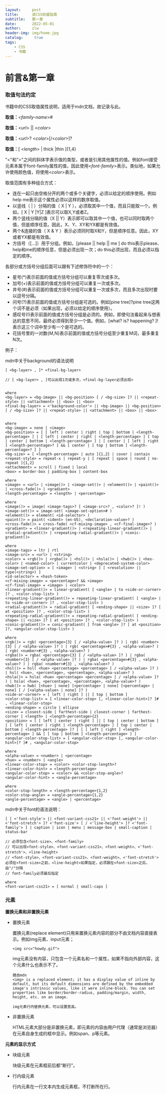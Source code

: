 ```yaml
---
layout:     post
title:      读CSS权威指南
subtitle:   第一章
date:       2022-05-01
author:     zlw
header-img: img/home.jpg
catalog: 	 true
tags:
    - CSS
    - 书籍
---
```


# 前言&第一章

### 取值句法约定

书籍中的CSS取值属性说明，适用于mdn文档，故记录与此。

**取值：**\<*family-name*>#

**取值：**<*url*> || <*color*>

**取值：**\<*url*>? \<*color*>[/\<*color*>]?

**取值：**[ <*length*> | thick |thin ]{1,4}

"<"和">"之间的斜体字表示值的类型，或者是引用其他属性的值。例如font接受元素本属于font-family属性的值，因此使用\<*font-family*>表示。类似地，如果允许使用颜色值，将使用<*color*>表示。

取值范围有多种组合方式：

- 连在一起只由空格分开的两个或多个关键字，必须以给定的顺序使用。例如help me表示这个属性必须以这样的数序取值。
- 以竖线（ | ）分隔的值（ X | Y ），必须取其中一个值，而且只能取一个。例如，[ X | Y |Y|Z ]表示可以取X,Y或者Z。
- 两个竖线分隔的值（X || Y）表示即可以取其中一个值，也可以同时取两个值，但是顺序任意。因此，X、Y、XY和YX都是有效值。
- 两个&连接的值（ X & Y ）表示必须同时取X和Y，但是顺序任意。因此，XY或者YX都是有效值。
- 方括号（[...]）用于分组。例如，[please || help || me ] do this表示please、help和me的顺序任意，但是必须出现一次；do this必须出现，而且必须以指定的顺序。

各部分或方括号分组后面可以跟有下述修饰符中的一个：

- 星号(*)表示前面的值或方括号分组可以重复零次或多次。
- 加号(+)表示前面的值或方括号分组可以重复一次或多次。
- 井号(#)表示前面的值或方括号分组可以重复一次或多次，而且多次出现时要以逗号分隔。
- 问号(?)表示前面的值或方括号分组是可选的。例如[pine tree]?pine tree这两个词不是必须（如果出现，必须以给定的顺序使用）。
- 感叹号(!)表示前面的值或方括号分组是必须的。例如，即使句法看起来与想表达的意思不同，最终必须得到至少一个值。例如，[what? is? happening? ]! 表示这三个词中至少有一个是可选的。
- 花括号里的一对数{M,N}表示前面的值或方括号分组至少重复M词，最多重复N次。

例子：

mdn中关于background的语法说明

```
[ <bg-layer> , ]* <final-bg-layer>

// [ <bg-layer> , ]可以出现1次或多次，<final-bg-layer必须出现>


where 
<bg-layer> = <bg-image> || <bg-position> [ / <bg-size> ]? || <repeat-style> || <attachment> || <box> || <box>
<final-bg-layer> = <'background-color'> || <bg-image> || <bg-position> [ / <bg-size> ]? || <repeat-style> || <attachment> || <box> || <box>


where 
<bg-image> = none | <image>
<bg-position> = [ [ left | center | right | top | bottom | <length-percentage> ] | [ left | center | right | <length-percentage> ] [ top | center | bottom | <length-percentage> ] | [ center | [ left | right ] <length-percentage>? ] && [ center | [ top | bottom ] <length-percentage>? ] ]
<bg-size> = [ <length-percentage> | auto ]{1,2} | cover | contain
<repeat-style> = repeat-x | repeat-y | [ repeat | space | round | no-repeat ]{1,2}
<attachment> = scroll | fixed | local
<box> = border-box | padding-box | content-box

where 
<image> = <url> | <image()> | <image-set()> | <element()> | <paint()> | <cross-fade()> | <gradient>
<length-percentage> = <length> | <percentage>

where 
<image()> = image( <image-tags>? [ <image-src>? , <color>? ]! )
<image-set()> = image-set( <image-set-option># )
<element()> = element( <id-selector> )
<paint()> = paint( <ident> (en-US), <declaration-value>? )
<cross-fade()> = cross-fade( <cf-mixing-image> , <cf-final-image>? )
<gradient> = <linear-gradient()> | <repeating-linear-gradient()> | <radial-gradient()> | <repeating-radial-gradient()> | <conic-gradient()>

where 
<image-tags> = ltr | rtl
<image-src> = <url> | <string>
<color> = <rgb()> | <rgba()> | <hsl()> | <hsla()> | <hwb()> | <hex-color> | <named-color> | currentcolor | <deprecated-system-color>
<image-set-option> = [ <image> | <string> ] [ <resolution> || type(<string>) ]
<id-selector> = <hash-token>
<cf-mixing-image> = <percentage>? && <image>
<cf-final-image> = <image> | <color>
<linear-gradient()> = linear-gradient( [ <angle> | to <side-or-corner> ]? , <color-stop-list> )
<repeating-linear-gradient()> = repeating-linear-gradient( [ <angle> | to <side-or-corner> ]? , <color-stop-list> )
<radial-gradient()> = radial-gradient( [ <ending-shape> || <size> ]? [ at <position> ]? , <color-stop-list> )
<repeating-radial-gradient()> = repeating-radial-gradient( [ <ending-shape> || <size> ]? [ at <position> ]? , <color-stop-list> )
<conic-gradient()> = conic-gradient( [ from <angle> ]? [ at <position> ]?, <angular-color-stop-list> )

where 
<rgb()> = rgb( <percentage>{3} [ / <alpha-value> ]? ) | rgb( <number>{3} [ / <alpha-value> ]? ) | rgb( <percentage>#{3} , <alpha-value>? ) | rgb( <number>#{3} , <alpha-value>? )
<rgba()> = rgba( <percentage>{3} [ / <alpha-value> ]? ) | rgba( <number>{3} [ / <alpha-value> ]? ) | rgba( <percentage>#{3} , <alpha-value>? ) | rgba( <number>#{3} , <alpha-value>? )
<hsl()> = hsl( <hue> <percentage> <percentage> [ / <alpha-value> ]? ) | hsl( <hue>, <percentage>, <percentage>, <alpha-value>? )
<hsla()> = hsla( <hue> <percentage> <percentage> [ / <alpha-value> ]? ) | hsla( <hue>, <percentage>, <percentage>, <alpha-value>? )
<hwb()> = hwb( [<hue> | none] [<percentage> | none] [<percentage> | none] [ / [<alpha-value> | none] ]? )
<side-or-corner> = [ left | right ] || [ top | bottom ]
<color-stop-list> = [ <linear-color-stop> [, <linear-color-hint>]? ]# , <linear-color-stop>
<ending-shape> = circle | ellipse
<size> = closest-side | farthest-side | closest-corner | farthest-corner | <length> | <length-percentage>{2}
<position> = [ [ left | center | right ] || [ top | center | bottom ] | [ left | center | right | <length-percentage> ] [ top | center | bottom | <length-percentage> ]? | [ [ left | right ] <length-percentage> ] && [ [ top | bottom ] <length-percentage> ] ]
<angular-color-stop-list> = [ <angular-color-stop> [, <angular-color-hint>]? ]# , <angular-color-stop>

where 
<alpha-value> = <number> | <percentage>
<hue> = <number> | <angle>
<linear-color-stop> = <color> <color-stop-length>?
<linear-color-hint> = <length-percentage>
<angular-color-stop> = <color> && <color-stop-angle>?
<angular-color-hint> = <angle-percentage>

where 
<color-stop-length> = <length-percentage>{1,2}
<color-stop-angle> = <angle-percentage>{1,2}
<angle-percentage> = <angle> | <percentage>
```

mdn中关于font的语法说明：

```
[ [ <'font-style'> || <font-variant-css21> || <'font-weight'> || <'font-stretch'> ]? <'font-size'> [ / <'line-height'> ]? <'font-family'> ] | caption | icon | menu | message-box | small-caption | status-bar

// 必须包含<font-size>、<font-family>
// 可以出现<font-style>、<font-variant-css21>、<font-weight>、<'font-stretch'>、<line-height>
// <font-style>、<font-variant-css21>、<font-weight>、<'font-stretch'>必须在<font-size>之前，<line-height>如果指定，必须跟在<font-size>之后，由"/"分隔
// font-family必须最后指定

where 
<font-variant-css21> = [ normal | small-caps ]
```

### 元素

**置换元素和非置换元素**

- 置换元素

  置换元素(replace element)只用来置换元素内容的部分不由文档内容直接表示。例如img元素、input元素；

  ```
  <img src="howdy.gif">
  ```

  img元素没有内容，只包含一个元素名和一个属性，如果不指向外部内容，这个元素什么也表示不了。

  ```
  摘自mdn
  <img> is a replaced element; it has a display value of inline by default, but its default dimensions are defined by the embedded image's intrinsic values, like it were inline-block. You can set properties like border/border-radius, padding/margin, width, height, etc. on an image.
  
  img元素行内替换元素，可以设置宽高。
  ```

  

- 非置换元素

  HTML元素大部分是非置换元素，即元素的内容由用户代理（通常是浏览器）在元素自身生成的框中显示。例如span、p等元素。

**元素的显示方式**

- 块级元素

  块级元素在元素框前后都“断行”。

- 行内级元素

  行内元素在一行文本内生成元素框，不打断所在行。





















